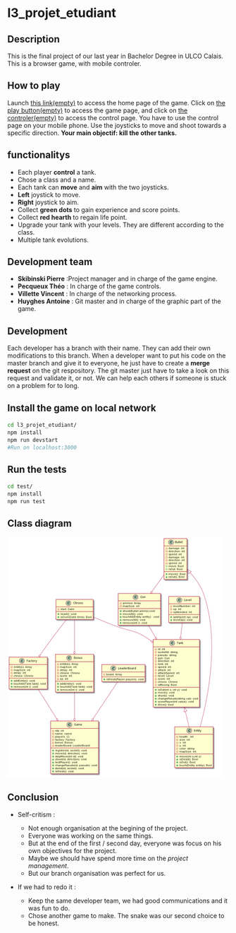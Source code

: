 # l3_projet_etudiant


## Description 

This is the final project of our last year in Bachelor Degree in ULCO Calais.
This is a browser game, with mobile controler. 

## How to play 

Launch [this link(empty)]() to access the home page of the game.
Click on [the play button(empty)]() to access the game page, and click on [the controler(empty)]() to access the control page.
You have to use the control page on your mobile phone.
Use the joysticks to move and shoot towards a specific direction.
**Your main objectif: kill the other tanks.**

## functionalitys

* Each player **control** a tank.
* Chose a class and a name.
* Each tank can **move** and **aim** with the two joysticks.
* **Left** joystick to move.
* **Right** joystick to aim.
* Collect **green dots** to gain experience and score points.
* Collect **red hearth** to regain life point. 
* Upgrade your tank with your levels. They are different according to the class.
* Multiple tank evolutions.

## Development team  

* **Skibinski Pierre** :Project manager and in charge of the game engine.
* **Pecqueux Théo** :  In charge of the game controls.
* **Villette Vincent** : In charge of the networking process.
* **Huyghes Antoine** : Git master and in charge of the graphic part of the game.

## Development   

Each developer has a branch with their name. They can add their own modifications to this branch. When a developer want to put his code on the master branch and give it to everyone, he just have to create a **merge request** on the git respository. The git master just have to take a look on this request and validate it, or not.
We can help each others if someone is stuck on a problem for to long.

## Install the game on local network 

```sh
cd l3_projet_etudiant/
npm install
npm run devstart
#Run on localhost:3000
```

## Run the tests

```sh
cd test/
npm install
npm run test
```

## Class diagram  

![](img/diag.png)

## Conclusion 

* Self-critism : 
    * Not enough organisation at the begining of the project.
    * Everyone was working on the same things. 
    * But at the end of the first / second day, everyone was focus on his own objectives for the project. 
    * Maybe we should have spend more time on the *project management*.
    * But our branch organisation was perfect for us. 

* If we had to redo it : 
    * Keep the same developer team, we had good communications and it was fun to do. 
    * Chose another game to make. The snake was our second choice to be honest. 